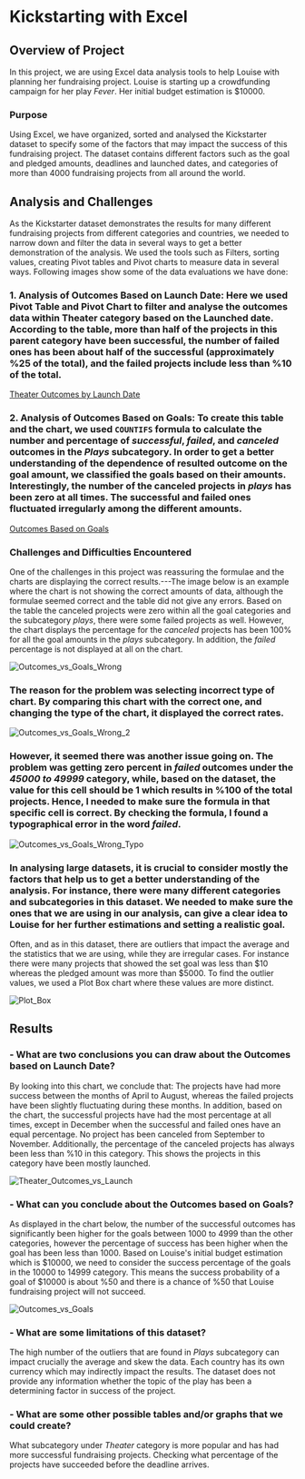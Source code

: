 # **Kickstarting with Excel**

## **Overview of Project**
In this project, we are using Excel data analysis tools to help Louise with planning her fundraising project. Louise is starting up a crowdfunding campaign for her play *Fever*. Her initial budget estimation is $10000.

### **Purpose**
Using Excel, we have organized, sorted and analysed the Kickstarter dataset to specify some of the factors that may impact the success of this fundraising project. The dataset contains different factors such as the goal and pledged amounts, deadlines and launched dates, and categories of more than 4000 fundraising projects from all around the world.

## **Analysis and Challenges**
As the Kickstarter dataset demonstrates the results for many different fundraising projects from different categories and countries, we needed to narrow down and filter the data in several ways to get a better demonstration of the analysis. We used the tools such as Filters, sorting values, creating Pivot tables and Pivot charts to measure data in several ways. Following images show some of the data evaluations we have done:

### 1. Analysis of Outcomes Based on Launch Date: Here we used Pivot Table and Pivot Chart to filter and analyse the outcomes data within Theater category based on the Launched date. According to the table, more than half of the projects in this parent category have been successful, the number of failed ones has been about half of the successful (approximately %25 of the total), and the failed projects include less than %10 of the total.
[Theater Outcomes by Launch Date](https://github.com/zkt2018/kickstarter-analysis/blob/main/Kickstarter_Challenge.xlsx)

### 2. Analysis of Outcomes Based on Goals: To create this table and the chart, we used `COUNTIFS` formula to calculate the number and percentage of *successful*, *failed*, and *canceled* outcomes in the *Plays* subcategory. In order to get a better understanding of the dependence of resulted outcome on the goal amount, we classified the goals based on their amounts. Interestingly, the number of the canceled projects in *plays* has been zero at all times. The successful and failed  ones fluctuated irregularly among the different amounts.
[Outcomes Based on Goals](https://github.com/zkt2018/kickstarter-analysis/blob/main/Kickstarter_Challenge.xlsx)

### **Challenges and Difficulties Encountered**
One of the challenges in this project was reassuring the formulae and the charts are displaying the correct results.---The image below is an example where the chart is not showing the correct amounts of data, although the formulae seemed correct and the table did not give any errors. Based on the table the canceled projects were zero within all the goal categories and the subcategory *plays*, there were some failed projects as well. However, the chart displays the percentage for the *canceled* projects has been 100% for all the goal amounts in the *plays* subcategory. In addition, the *failed* percentage is not displayed at all on the chart.

![Outcomes_vs_Goals_Wrong](https://github.com/zkt2018/kickstarter-analysis/blob/main/resources/Outcomes_vs_Goals_Wrong.png)

### The reason for the problem was selecting incorrect type of chart. By comparing this chart with the correct one, and changing the type of the chart, it displayed the correct rates.

![Outcomes_vs_Goals_Wrong_2](https://github.com/zkt2018/kickstarter-analysis/blob/main/resources/Outcomes_vs_Goals_Wrong_2.png)

### However, it seemed there was another issue going on. The problem was getting zero percent in *failed* outcomes under the *45000 to 49999* category, while, based on the dataset, the value for this cell should be 1 which results in %100 of the total projects. Hence, I needed to make sure the formula in that specific cell is correct. By checking the formula, I found a typographical error in the word *failed*. 

![Outcomes_vs_Goals_Wrong_Typo](https://github.com/zkt2018/kickstarter-analysis/blob/main/resources/Outcomes_vs_Goals_Wrong_Typo.png)

### In analysing large datasets, it is crucial to consider mostly the factors that help us to get a better understanding of the analysis. For instance, there were many different categories and subcategories in this dataset. We needed to make sure the ones that we are using in our analysis, can give a clear idea to Louise for her further estimations and setting a realistic goal.
Often, and as in this dataset, there are outliers that impact the average and the statistics that we are using, while they are irregular cases. For instance there were many projects that showed the set goal was less than $10 whereas the pledged amount was more than $5000. To find the outlier values, we used a Plot Box chart where these values are more distinct.

![Plot_Box](https://github.com/zkt2018/kickstarter-analysis/blob/main/resources/Plot_Box.png)


## **Results**
### - What are two conclusions you can draw about the Outcomes based on Launch Date?
By looking into this chart, we conclude that:
The projects have had more success between the months of April to August, whereas the failed projects have been slightly fluctuating during these months. In addition, based on the chart, the successful projects have had the most percentage at all times, except in December when the successful and failed ones have an equal percentage.
No project has been canceled from September to November. Additionally, the percentage of the canceled projects has always been less than %10 in this category. This shows the projects in this category have been mostly launched.

![Theater_Outcomes_vs_Launch](https://github.com/zkt2018/kickstarter-analysis/blob/main/resources/Theater_Outcomes_vs_Launch.png)

### - What can you conclude about the Outcomes based on Goals?
As displayed in the chart below, the number of the successful outcomes has significantly been higher for the goals between 1000 to 4999 than the other categories, however the percentage of success has been higher when the goal has been less than 1000. Based on Louise's initial budget estimation which is $10000, we need to consider the success percentage of the goals in the 10000 to 14999 category. This means the success probability of a goal of $10000 is about %50 and there is a chance of %50 that Louise fundraising project will not succeed.

![Outcomes_vs_Goals](https://github.com/zkt2018/kickstarter-analysis/blob/main/resources/Outcomes_vs_Goals.png)

### - What are some limitations of this dataset?
The high number of the outliers that are found in *Plays* subcategory can impact crucially the average and skew the data.
Each country has its own currency which may indirectly impact the results.
The dataset does not provide any information whether the topic of the play has been a determining factor in success of the project.

### - What are some other possible tables and/or graphs that we could create?
What subcategory under *Theater* category is more popular and has had more successful fundraising projects.
Checking what percentage of the projects have succeeded before the deadline arrives.
